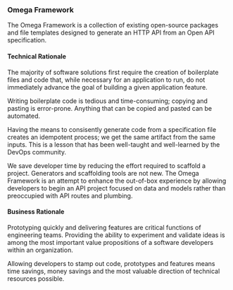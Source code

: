 ### Omega Framework

The Omega Framework is a collection of existing open-source packages and file templates designed to generate an HTTP API from an Open API specification.

#### Technical Rationale

The majority of software solutions first require the creation of boilerplate files and code that, while necessary for an application to run, do not immediately advance the goal of building a given application feature.

Writing boilerplate code is tedious and time-consuming; copying and pasting is error-prone. Anything that can be copied and pasted can be automated.

Having the means to consisently generate code from a specification file creates an idempotent process; we get the same artifact from the same inputs. This is a lesson that has been well-taught and well-learned by the DevOps community.

We save developer time by reducing the effort required to scaffold a project. Generators and scaffolding tools are not new. The Omega Framework is an attempt to enhance the out-of-box experience by allowing developers to begin an API project focused on data and models rather than preoccupied with API routes and plumbing.


#### Business Rationale

Prototyping quickly and delivering features are critical functions of engineering teams. Providing the ability to experiment and validate ideas is among the most important value propositions of a software developers within an organization.

Allowing developers to stamp out code, prototypes and features means time savings, money savings and the most valuable direction of technical resources possible.
